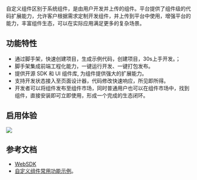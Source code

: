 
自定义组件区别于系统组件，是由用户开发并上传的组件。平台提供了组件级的代码扩展能力，允许客户根据需求定制开发组件，并上传到平台中使用，增强平台的能力，丰富组件生态，可以在实际应用满足更多的复杂场景。

## 功能特性

- 通过脚手架，快速创建项目，生成示例代码，创建项目，30s上手开发。；
- 脚手架集成前端工程化能力，一键运行开发、一键打包发布。
- 提供开源 SDK 和 UI 组件库, 为组件提供强大的扩展能力。
- 支持开发状态接入至页面设计器，代码修改快速响应，所见即所得。
- 开发者可以将组件发布至组件市场，同时普通用户也可以在组件市场中，找到组件，直接安装即可立即使用，形成一个完成的生态闭环。

## 启用体验

![](https://qcloudimg.tencent-cloud.cn/raw/f79d6d27ac26f0aeafdd0ac4f68d8e23.png)

## 参考文档

- [WebSDK](https://cloud.tencent.com/document/product/1365/68491)
- [自定义组件常用功能示例](https://github.com/qcloud-apaas/web-examples)。
